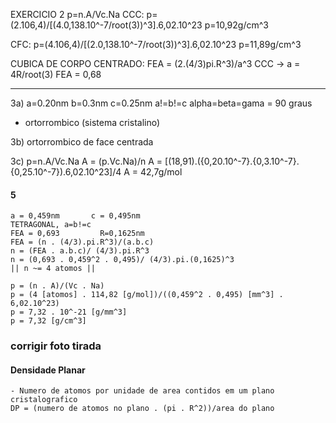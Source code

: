 EXERCICIO 2
p=n.A/Vc.Na
CCC:
    p=(2.106,4)/[(4.0,138.10^-7/root(3))^3].6,02.10^23
    p=10,92g/cm^3

CFC:
    p=(4.106,4)/[(2.0,138.10^-7/root(3))^3].6,02.10^23
    p=11,89g/cm^3

CUBICA DE CORPO CENTRADO:
    FEA = (2.(4/3)pi.R^3)/a^3
    CCC -> a = 4R/root(3)
    FEA = 0,68

________________________________________________________
3a)
a=0.20nm    b=0.3nm     c=0.25nm
            a!=b!=c
    alpha=beta=gama = 90 graus
- ortorrombico (sistema cristalino)

3b) ortorrombico de face centrada

3c) p=n.A/Vc.Na
    A = (p.Vc.Na)/n
    A = [(18,91).({0,20.10^-7}.{0,3.10^-7}.{0,25.10^-7}).6,02.10^23]/4
    A = 42,7g/mol

#### 5
    a = 0,459nm       c = 0,495nm
    TETRAGONAL, a=b!=c
    FEA = 0,693         R=0,1625nm
    FEA = (n . (4/3).pi.R^3)/(a.b.c)
    n = (FEA . a.b.c)/ (4/3).pi.R^3
    n = (0,693 . 0,459^2 . 0,495)/ (4/3).pi.(0,1625)^3    
    || n ~= 4 atomos ||

    p = (n . A)/(Vc . Na)
    p = (4 [atomos] . 114,82 [g/mol])/((0,459^2 . 0,495) [mm^3] . 6,02.10^23)
    p = 7,32 . 10^-21 [g/mm^3]
    p = 7,32 [g/cm^3]

### corrigir foto tirada

#### Densidade Planar
    - Numero de atomos por unidade de area contidos em um plano cristalografico
    DP = (numero de atomos no plano . (pi . R^2))/area do plano
